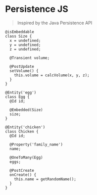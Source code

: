 Persistence JS
==============

> Inspired by the Java Persistence API

    @isEmbeddable
    class Size {
      x = undefined;
      y = undefined;
      z = undefined;
      
      @Transient volume;
      
      @PostUpdate
      setVolume() {
        this.volume = calcVolume(x, y, z);
      }
    }
      
    @Entity('egg')
    class Egg {
      @Id id;
      
      @Embedded(Size)
      size;
    }
      
    @Entity('chicken')
    class Chicken {
      @Id id;
      
      @Property('family_name')
      name;
      
      @OneToMany(Egg)
      eggs;
      
      @PostCreate
      onCreate() {
        this.name = getRandomName();
      }
    }
